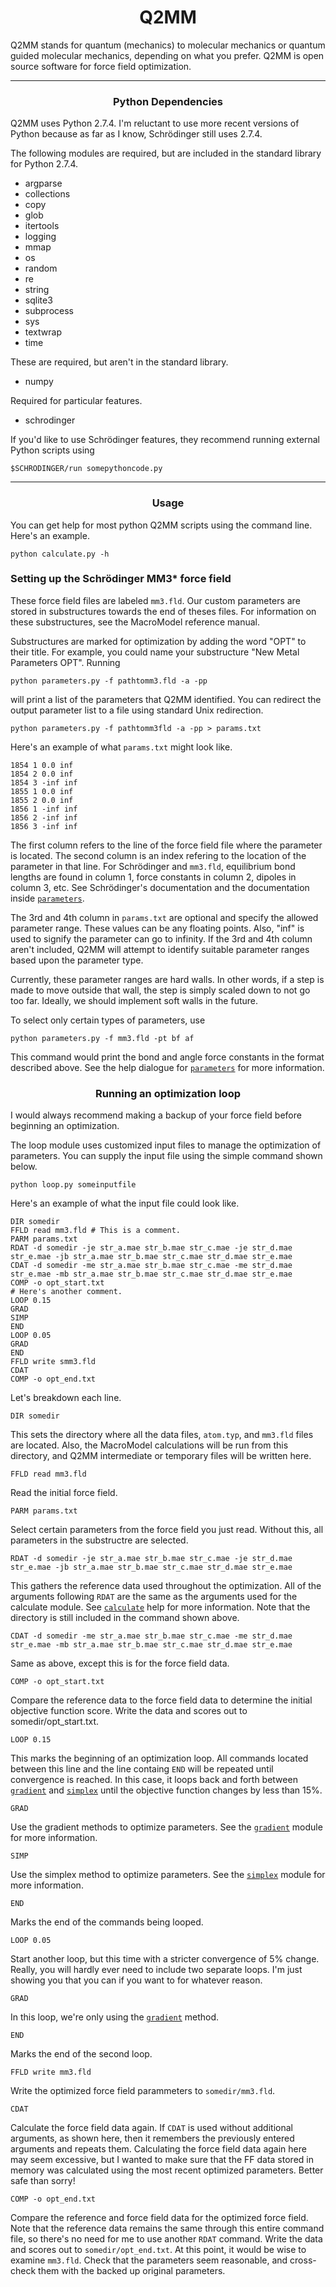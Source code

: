 # <center>Q2MM</center>

Q2MM stands for quantum (mechanics) to molecular mechanics or quantum guided
molecular mechanics, depending on what you prefer. Q2MM is open source software
for force field optimization.

---

### <center>Python Dependencies</center>

Q2MM uses Python 2.7.4. I'm reluctant to use more recent versions of Python
because as far as I know, Schrödinger still uses 2.7.4.

The following modules are required, but are included in the standard library for
Python 2.7.4.

* argparse
* collections
* copy
* glob
* itertools
* logging
* mmap
* os
* random
* re
* string
* sqlite3
* subprocess
* sys
* textwrap
* time

These are required, but aren't in the standard library.

* numpy

Required for particular features.

* schrodinger

If you'd like to use Schrödinger features, they recommend running external
Python scripts using

```
$SCHRODINGER/run somepythoncode.py
```

---

### <center>Usage</center>

You can get help for most python Q2MM scripts using the command line. Here's an
example.

```
python calculate.py -h
```

### Setting up the Schrödinger MM3* force field

These force field files are labeled `mm3.fld`. Our custom parameters are stored
in substructures towards the end of theses files. For information on these
substructures, see the MacroModel reference manual.

Substructures are marked for optimization by adding the word "OPT" to their
title. For example, you could name your substructure "New Metal Parameters OPT".
Running

```
python parameters.py -f pathtomm3.fld -a -pp
```

will print a list of the parameters that Q2MM identified. You can redirect the
output parameter list to a file using standard Unix redirection.

```
python parameters.py -f pathtomm3fld -a -pp > params.txt
```

Here's an example of what `params.txt` might look like.

```
1854 1 0.0 inf
1854 2 0.0 inf
1854 3 -inf inf
1855 1 0.0 inf
1855 2 0.0 inf
1856 1 -inf inf
1856 2 -inf inf
1856 3 -inf inf
```

The first column refers to the line of the force field file where the parameter
is located. The second column is an index refering to the location of the
parameter in that line. For Schrödinger and `mm3.fld`, equilibrium bond lengths
are found in column 1, force constants in column 2, dipoles in column 3, etc.
See Schrödinger's documentation and the documentation inside
[`parameters`](q2mm/parameters.py).

The 3rd and 4th column in `params.txt` are optional and specify the allowed
parameter range. These values can be any floating points. Also, "inf" is used to
signify the parameter can go to infinity. If the 3rd and 4th column aren't
included, Q2MM will attempt to identify suitable parameter ranges based upon the
parameter type.

Currently, these parameter ranges are hard walls. In other words, if a step
is made to move outside that wall, the step is simply scaled down to not go too
far. Ideally, we should implement soft walls in the future.

To select only certain types of parameters, use

```
python parameters.py -f mm3.fld -pt bf af
```

This command would print the bond and angle force constants in the format
described above. See the help dialogue for
[`parameters`](q2mm/parameters.py) for more information.

### <center>Running an optimization loop</center>

I would always recommend making a backup of your force field before beginning an
optimization.

The loop module uses customized input files to manage the optimization of
parameters. You can supply the input file using the simple command shown below.

```
python loop.py someinputfile
```

Here's an example of what the input file could look like.

```
DIR somedir
FFLD read mm3.fld # This is a comment.
PARM params.txt
RDAT -d somedir -je str_a.mae str_b.mae str_c.mae -je str_d.mae str_e.mae -jb str_a.mae str_b.mae str_c.mae str_d.mae str_e.mae
CDAT -d somedir -me str_a.mae str_b.mae str_c.mae -me str_d.mae str_e.mae -mb str_a.mae str_b.mae str_c.mae str_d.mae str_e.mae
COMP -o opt_start.txt
# Here's another comment.
LOOP 0.15
GRAD
SIMP
END
LOOP 0.05
GRAD
END
FFLD write smm3.fld
CDAT
COMP -o opt_end.txt
```

Let's breakdown each line.

```
DIR somedir
```

This sets the directory where all the data files, `atom.typ`, and `mm3.fld`
files are located. Also, the MacroModel calculations will be run from this
directory, and Q2MM intermediate or temporary files will be written here.

```
FFLD read mm3.fld
```

Read the initial force field.

```
PARM params.txt
```

Select certain parameters from the force field you just read. Without this, all
parameters in the substructre are selected.

```
RDAT -d somedir -je str_a.mae str_b.mae str_c.mae -je str_d.mae str_e.mae -jb str_a.mae str_b.mae str_c.mae str_d.mae str_e.mae
```

This gathers the reference data used throughout the optimization. All of the
arguments following `RDAT` are the same as the arguments used for the calculate
module. See
[`calculate`](q2mm/calculate.py) help for more information. Note that the
directory is still included in the command shown above.

```
CDAT -d somedir -me str_a.mae str_b.mae str_c.mae -me str_d.mae str_e.mae -mb str_a.mae str_b.mae str_c.mae str_d.mae str_e.mae
```

Same as above, except this is for the force field data.

```
COMP -o opt_start.txt
```

Compare the reference data to the force field data to determine the initial
objective function score. Write the data and scores out to
somedir/opt_start.txt.

```
LOOP 0.15
```

This marks the beginning of an optimization loop. All commands located between
this line and the line containg `END` will be repeated until convergence is
reached. In this case, it loops back and forth between
[`gradient`](q2mm/gradient.py) and
[`simplex`](q2mm/simplex.py)
until the objective function changes by less than 15%.

```
GRAD
```

Use the gradient methods to optimize parameters. See the
[`gradient`](q2mm/gradient.py) module for
more information.

```
SIMP
```

Use the simplex method to optimize parameters. See the
[`simplex`](q2mm/simplex.py) module for more information.

```
END
```

Marks the end of the commands being looped.

```
LOOP 0.05
```

Start another loop, but this time with a stricter convergence of 5% change.
Really, you will hardly ever need to include two separate loops. I'm just
showing you that you can if you want to for whatever reason.

```
GRAD
```

In this loop, we're only using the
[`gradient`](q2mm/gradient.py) method.

```
END
```

Marks the end of the second loop.

```
FFLD write mm3.fld
```

Write the optimized force field parammeters to `somedir/mm3.fld`.

```
CDAT
```

Calculate the force field data again. If `CDAT` is used without additional
arguments, as shown here, then it remembers the previously entered arguments and
repeats them. Calculating the force field data again here may seem excessive,
but I wanted to make sure that the FF data stored in memory was calculated using
the most recent optimized parameters. Better safe than sorry!

```
COMP -o opt_end.txt
```

Compare the reference and force field data for the optimized force field. Note
that the reference data remains the same through this entire command file, so
there's no need for me to use another `RDAT` command. Write the data and scores
out to `somedir/opt_end.txt`. At this point, it would be wise to examine
`mm3.fld`. Check that the parameters seem reasonable, and cross-check them with
the backed up original parameters.
